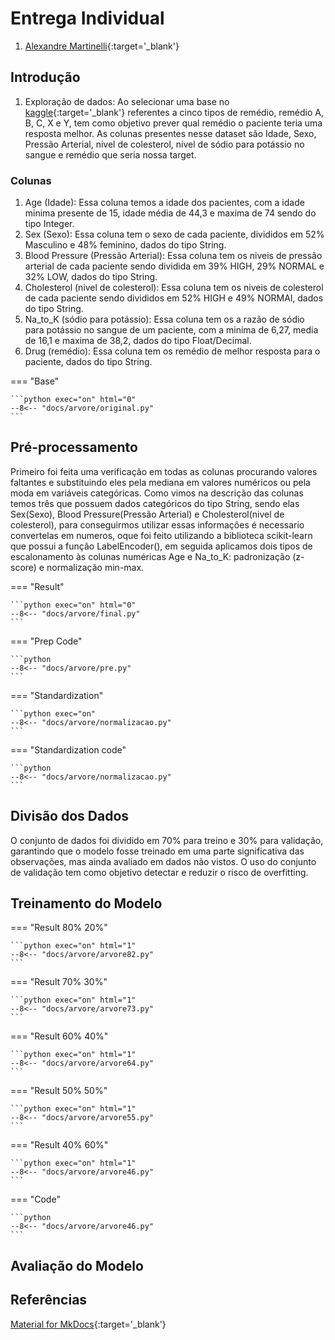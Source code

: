 
<style>
    table {
    border-collapse: collapse;
    margin: 20px 0;
    font-size: 14px;
    text-align: center;
    }
    table td, table th {
    padding: 8px 12px;
    }
</style>

# Entrega Individual 

1. [Alexandre Martinelli](https://github.com/alexandremartinelli11){:target='_blank'}


## Introdução
1. Exploração de dados: Ao selecionar uma base no [kaggle](https://www.kaggle.com/datasets/pablomgomez21/drugs-a-b-c-x-y-for-decision-trees){:target='_blank'} referentes a cinco tipos de remédio, remédio A, B, C, X e Y, tem como objetivo prever qual remédio o paciente teria uma resposta melhor. As colunas presentes nesse dataset são Idade, Sexo, Pressão Arterial, nivel de colesterol, nivel de sódio para potássio no sangue e remédio que seria nossa target. 

### Colunas
1. Age (Idade): Essa coluna temos a idade dos pacientes, com a idade minima presente de 15, idade média de 44,3 e maxima de 74 sendo do tipo Integer. 
2. Sex (Sexo): Essa coluna tem o sexo de cada paciente, divididos em 52% Masculino e 48% feminino, dados do tipo String.
3. Blood Pressure (Pressão Arterial): Essa coluna tem os niveis de pressão arterial de cada paciente sendo dividida em 39% HIGH, 29% NORMAL e 32% LOW, dados do tipo String.
4. Cholesterol (nivel de colesterol): Essa coluna tem os niveis de colesterol de cada paciente sendo divididos em 52% HIGH e 49% NORMAl, dados do tipo String.
5. Na_to_K (sódio para potássio): Essa coluna tem os a razão de sódio para potássio no sangue de um paciente, com a minima de 6,27, media de 16,1 e maxima de 38,2, dados do tipo Float/Decimal.
6. Drug (remédio): Essa coluna tem os remédio de melhor resposta para o paciente, dados do tipo String.

=== "Base"

    ```python exec="on" html="0"
    --8<-- "docs/arvore/original.py"
    ```


## Pré-processamento
Primeiro foi feita uma verificação em todas as colunas procurando valores faltantes e substituindo eles pela mediana em valores numéricos ou pela moda em variáveis categóricas. Como vimos na descrição das colunas temos três que possuem dados categóricos do tipo String, sendo elas Sex(Sexo), Blood Pressure(Pressão Arterial) e Cholesterol(nivel de colesterol), para conseguirmos utilizar essas informações é necessario convertelas em numeros, oque foi feito utilizando a biblioteca scikit-learn que possui a função LabelEncoder(), em seguida aplicamos dois tipos de escalonamento às colunas numéricas Age e Na_to_K: padronização (z-score) e normalização min-max.
 
=== "Result"

    ```python exec="on" html="0"
    --8<-- "docs/arvore/final.py"
    ```
=== "Prep Code"

    ```python
    --8<-- "docs/arvore/pre.py"
    ```
=== "Standardization"

    ```python exec="on"
    --8<-- "docs/arvore/normalizacao.py"
    ```

=== "Standardization code"

    ```python
    --8<-- "docs/arvore/normalizacao.py"
    ```

## Divisão dos Dados

O conjunto de dados foi dividido em 70% para treino e 30% para validação, garantindo que o modelo fosse treinado em uma parte significativa das observações, mas ainda avaliado em dados não vistos. O uso do conjunto de validação tem como objetivo detectar e reduzir o risco de overfitting.


## Treinamento do Modelo

=== "Result 80% 20%"

    ```python exec="on" html="1"
    --8<-- "docs/arvore/arvore82.py"
    ```
=== "Result 70% 30%"

    ```python exec="on" html="1"
    --8<-- "docs/arvore/arvore73.py"
    ```
=== "Result 60% 40%"

    ```python exec="on" html="1"
    --8<-- "docs/arvore/arvore64.py"
    ```
=== "Result 50% 50%"

    ```python exec="on" html="1"
    --8<-- "docs/arvore/arvore55.py"
    ```
=== "Result 40% 60%"

    ```python exec="on" html="1"
    --8<-- "docs/arvore/arvore46.py"
    ```

=== "Code"

    ```python
    --8<-- "docs/arvore/arvore46.py"
    ```

## Avaliação do Modelo


## Referências

[Material for MkDocs](https://squidfunk.github.io/mkdocs-material/reference/){:target='_blank'}